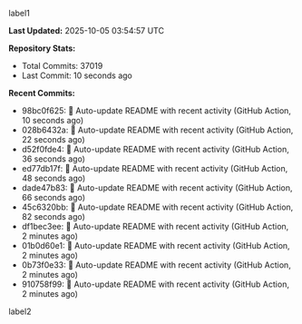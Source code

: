 
label1 
<!-- ACTIVITY_START -->
**Last Updated:** 2025-10-05 03:54:57 UTC

**Repository Stats:**
- Total Commits: 37019
- Last Commit: 10 seconds ago

**Recent Commits:**
- 98bc0f625: 🤖 Auto-update README with recent activity (GitHub Action, 10 seconds ago)
- 028b6432a: 🤖 Auto-update README with recent activity (GitHub Action, 22 seconds ago)
- d52f0fde4: 🤖 Auto-update README with recent activity (GitHub Action, 36 seconds ago)
- ed77db17f: 🤖 Auto-update README with recent activity (GitHub Action, 48 seconds ago)
- dade47b83: 🤖 Auto-update README with recent activity (GitHub Action, 66 seconds ago)
- 45c6320bb: 🤖 Auto-update README with recent activity (GitHub Action, 82 seconds ago)
- df1bec3ee: 🤖 Auto-update README with recent activity (GitHub Action, 2 minutes ago)
- 01b0d60e1: 🤖 Auto-update README with recent activity (GitHub Action, 2 minutes ago)
- 0b73f0e33: 🤖 Auto-update README with recent activity (GitHub Action, 2 minutes ago)
- 910758f99: 🤖 Auto-update README with recent activity (GitHub Action, 2 minutes ago)
<!-- ACTIVITY_END -->

label2
